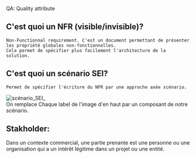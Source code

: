 QA: Quality attribute

## C'est quoi un NFR (visible/invisible)?
	Non-Functionnal requirement. C'est un document permettant de présenter les propriété globales non-fonctionnelles.
	Cela permet de spécifier plus facilement l'architecture de la solution.
	
## C'est quoi un scénario SEI?
	Permet de spécifier l'écriture du NFR par une approche axée scénario.
![scénario_SEI_](../images/scénario_SEI_.png)	
On remplace Chaque label de l'image d'en haut par un composant de notre scénario.

## Stakholder:
Dans un contexte commercial, une partie prenante est une personne ou une organisation qui a un intérêt légitime dans un projet ou une entité.
